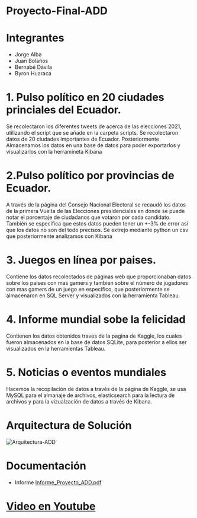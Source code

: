 # Proyecto-Final-ADD

# Integrantes
* Jorge Alba
* Juan Bolaños
* Bernabé Dávila
* Byron Huaraca

# 1. Pulso político en 20 ciudades princiales del Ecuador.
Se recolectaron los diferentes tweets de acerca de las elecciones 2021, utilizando el script que se añade en la carpeta scripts. Se recolectaron datos de 20 ciudades importantes de Ecuador. Posteriormente Almacenamos los datos en una base de datos para poder exportarlos y visualizarlos con la herramineta Kibana

# 2.Pulso político por provincias de Ecuador.
A través de la página del Consejo Nacional Electoral se recaudó los datos de la primera Vuelta de las Elecciones presidenciales en donde se puede notar el porcentaje de ciudadanos que votaron por cada candidato. También se especifica que estos datos pueden tener un +-3% de error así que los datos no son del todo precisos. Se extrejo mediante python un csv que posteriormente analizamos con Kibana

# 3. Juegos en línea por paises.
Contiene los datos recolectados de páginas web que proporcionaban datos sobre los paises con mas gamers y tambien sobre el número de jugadores con mas gamers de un juego en específico, que posteriormente se almacenaron en SQL Server y visualizados con la herramienta Tableau.

# 4. Informe mundial sobe la felicidad
Contienen los datos obtenidos  traves de la pagina de Kaggle, los cuales fueron almacenados en la base de datos SQLite, para posterior a ellos ser visualizados en la herramientas Tableau.

# 5. Noticias o eventos mundiales
Hacemos la recopilación de datos a través de la página de Kaggle, se usa MySQL para el almanaje de archivos, elasticsearch para la lectura de archivos y para la vizualzación de datos a través de Kibana.

# Arquitectura de Solución
![Arquitectura-ADD](https://user-images.githubusercontent.com/66254573/133143220-b2b61fc0-706e-4264-b391-068f23fb10b4.png)

# Documentación
* Informe
[Informe_Proyecto_ADD.pdf](https://github.com/jorgew1998/Proyecto-Final-ADD/files/7156879/Informe_Proyecto_ADD.pdf)

# [Video en Youtube](https://www.youtube.com/watch?v=bVmaboUOU_0)
